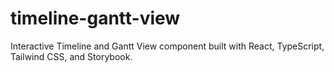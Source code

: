 # timeline-gantt-view
Interactive Timeline and Gantt View component built with React, TypeScript, Tailwind CSS, and Storybook.
